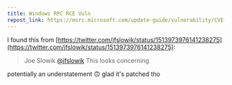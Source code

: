 ```yaml
---
title: Windows RPC RCE Vuln
repost_link: https://msrc.microsoft.com/update-guide/vulnerability/CVE-2022-26809
---
```


I found this from [https://twitter.com/jfslowik/status/1513973976141238275](https://twitter.com/jfslowik/status/1513973976141238275):

> Joe Slowik [@jfslowik](https://twitter.com/jfslowik)
> This looks concerning

potentially an understatement 🙃 glad it's patched tho
